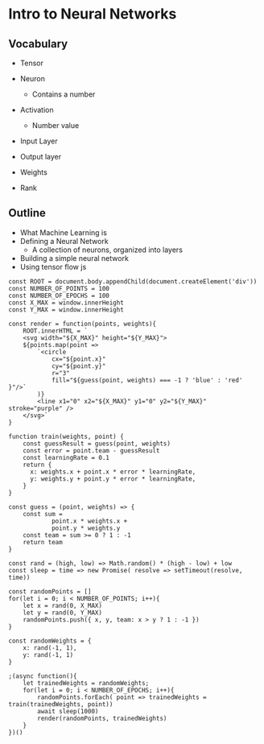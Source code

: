 # Intro to Neural Networks

## Vocabulary 

* Tensor
* Neuron
  * Contains a number
* Activation
  * Number value

* Input Layer
* Output layer
* Weights
* Rank

## Outline

* What Machine Learning is
* Defining a Neural Network
  * A collection of neurons, organized into layers
* Building a simple neural network
* Using tensor flow js







```
const ROOT = document.body.appendChild(document.createElement('div'))
const NUMBER_OF_POINTS = 100
const NUMBER_OF_EPOCHS = 100
const X_MAX = window.innerHeight
const Y_MAX = window.innerHeight

const render = function(points, weights){
    ROOT.innerHTML = `
    <svg width="${X_MAX}" height="${Y_MAX}">
    ${points.map(point => 
        `<circle 
            cx="${point.x}"
            cy="${point.y}"
            r="3"
            fill="${guess(point, weights) === -1 ? 'blue' : 'red' }"/>`
        )}
        <line x1="0" x2="${X_MAX}" y1="0" y2="${Y_MAX}" stroke="purple" />
    </svg>`
}

function train(weights, point) {
    const guessResult = guess(point, weights) 
    const error = point.team - guessResult 
    const learningRate = 0.1
    return {
      x: weights.x + point.x * error * learningRate,
      y: weights.y + point.y * error * learningRate,
    }
}

const guess = (point, weights) => {
    const sum = 
            point.x * weights.x + 
            point.y * weights.y
    const team = sum >= 0 ? 1 : -1
    return team
}

const rand = (high, low) => Math.random() * (high - low) + low
const sleep = time => new Promise( resolve => setTimeout(resolve, time))

const randomPoints = []
for(let i = 0; i < NUMBER_OF_POINTS; i++){
    let x = rand(0, X_MAX)
    let y = rand(0, Y_MAX)
    randomPoints.push({ x, y, team: x > y ? 1 : -1 })
}

const randomWeights = {
    x: rand(-1, 1),
    y: rand(-1, 1)
}

;(async function(){
    let trainedWeights = randomWeights;
    for(let i = 0; i < NUMBER_OF_EPOCHS; i++){
        randomPoints.forEach( point => trainedWeights = train(trainedWeights, point))
        await sleep(1000)
        render(randomPoints, trainedWeights)
    }
})()
```

